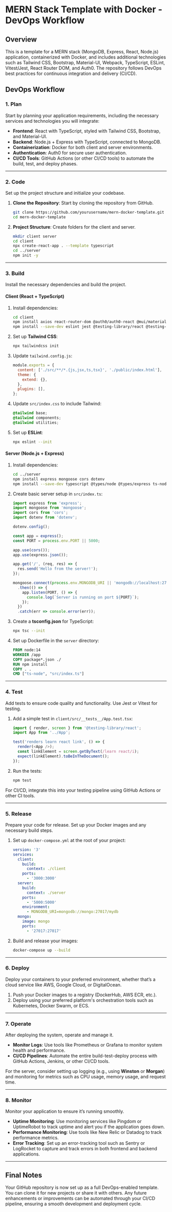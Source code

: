 # MERN Stack Template with Docker - DevOps Workflow

## Overview

This is a template for a MERN stack (MongoDB, Express, React, Node.js) application, containerized with Docker, and includes additional technologies such as Tailwind CSS, Bootstrap, Material-UI, Webpack, TypeScript, ESLint, Vitest/Jest, React Router DOM, and Auth0. The repository follows DevOps best practices for continuous integration and delivery (CI/CD).

## DevOps Workflow

### 1. Plan

Start by planning your application requirements, including the necessary services and technologies you will integrate:

- **Frontend**: React with TypeScript, styled with Tailwind CSS, Bootstrap, and Material-UI.
- **Backend**: Node.js + Express with TypeScript, connected to MongoDB.
- **Containerization**: Docker for both client and server environments.
- **Authentication**: Auth0 for secure user authentication.
- **CI/CD Tools**: GitHub Actions (or other CI/CD tools) to automate the build, test, and deploy phases.

---

### 2. Code

Set up the project structure and initialize your codebase.

1. **Clone the Repository**: Start by cloning the repository from GitHub.

    ```bash
    git clone https://github.com/yourusername/mern-docker-template.git
    cd mern-docker-template
    ```

2. **Project Structure**: Create folders for the client and server.

    ```bash
    mkdir client server
    cd client
    npx create-react-app . --template typescript
    cd ../server
    npm init -y
    ```

---

### 3. Build

Install the necessary dependencies and build the project.

#### Client (React + TypeScript)

1. Install dependencies:

    ```bash
    cd client
    npm install axios react-router-dom @auth0/auth0-react @mui/material @emotion/react @emotion/styled tailwindcss bootstrap
    npm install --save-dev eslint jest @testing-library/react @testing-library/jest-dom
    ```

2. Set up **Tailwind CSS**:

    ```bash
    npx tailwindcss init
    ```

3. Update `tailwind.config.js`:

    ```javascript
    module.exports = {
      content: ['./src/**/*.{js,jsx,ts,tsx}', './public/index.html'],
      theme: {
        extend: {},
      },
      plugins: [],
    };
    ```

4. Update `src/index.css` to include Tailwind:

    ```css
    @tailwind base;
    @tailwind components;
    @tailwind utilities;
    ```

5. Set up **ESLint**:

    ```bash
    npx eslint --init
    ```

#### Server (Node.js + Express)

1. Install dependencies:

    ```bash
    cd ../server
    npm install express mongoose cors dotenv
    npm install --save-dev typescript @types/node @types/express ts-node
    ```

2. Create basic server setup in `src/index.ts`:

    ```typescript
    import express from 'express';
    import mongoose from 'mongoose';
    import cors from 'cors';
    import dotenv from 'dotenv';

    dotenv.config();

    const app = express();
    const PORT = process.env.PORT || 5000;

    app.use(cors());
    app.use(express.json());

    app.get('/', (req, res) => {
      res.send('Hello from the server!');
    });

    mongoose.connect(process.env.MONGODB_URI || 'mongodb://localhost:27017/mydb', { useNewUrlParser: true, useUnifiedTopology: true })
      .then(() => {
        app.listen(PORT, () => {
          console.log(`Server is running on port ${PORT}`);
        });
      })
      .catch(err => console.error(err));
    ```

3. Create a **tsconfig.json** for TypeScript:

    ```bash
    npx tsc --init
    ```

4. Set up Dockerfile in the `server` directory:

    ```Dockerfile
    FROM node:14
    WORKDIR /app
    COPY package*.json ./
    RUN npm install
    COPY . .
    CMD ["ts-node", "src/index.ts"]
    ```

---

### 4. Test

Add tests to ensure code quality and functionality. Use Jest or Vitest for testing.

1. Add a simple test in `client/src/__tests__/App.test.tsx`:

    ```typescript
    import { render, screen } from '@testing-library/react';
    import App from '../App';

    test('renders learn react link', () => {
      render(<App />);
      const linkElement = screen.getByText(/learn react/i);
      expect(linkElement).toBeInTheDocument();
    });
    ```

2. Run the tests:

    ```bash
    npm test
    ```

For CI/CD, integrate this into your testing pipeline using GitHub Actions or other CI tools.

---

### 5. Release

Prepare your code for release. Set up your Docker images and any necessary build steps.

1. Set up `docker-compose.yml` at the root of your project:

    ```yaml
    version: '3'
    services:
      client:
        build:
          context: ./client
        ports:
          - '3000:3000'
      server:
        build:
          context: ./server
        ports:
          - '5000:5000'
        environment:
          - MONGODB_URI=mongodb://mongo:27017/mydb
      mongo:
        image: mongo
        ports:
          - '27017:27017'
    ```

2. Build and release your images:

    ```bash
    docker-compose up --build
    ```

---

### 6. Deploy

Deploy your containers to your preferred environment, whether that’s a cloud service like AWS, Google Cloud, or DigitalOcean.

1. Push your Docker images to a registry (DockerHub, AWS ECR, etc.).
2. Deploy using your preferred platform's orchestration tools such as Kubernetes, Docker Swarm, or ECS.

---

### 7. Operate

After deploying the system, operate and manage it.

- **Monitor Logs**: Use tools like Prometheus or Grafana to monitor system health and performance.
- **CI/CD Pipelines**: Automate the entire build-test-deploy process with GitHub Actions, Jenkins, or other CI/CD tools.
  
For the server, consider setting up logging (e.g., using **Winston** or **Morgan**) and monitoring for metrics such as CPU usage, memory usage, and request time.

---

### 8. Monitor

Monitor your application to ensure it’s running smoothly.

- **Uptime Monitoring**: Use monitoring services like Pingdom or UptimeRobot to track uptime and alert you if the application goes down.
- **Performance Monitoring**: Use tools like New Relic or Datadog to track performance metrics.
- **Error Tracking**: Set up an error-tracking tool such as Sentry or LogRocket to capture and track errors in both frontend and backend applications.

---

## Final Notes

Your GitHub repository is now set up as a full DevOps-enabled template. You can clone it for new projects or share it with others. Any future enhancements or improvements can be automated through your CI/CD pipeline, ensuring a smooth development and deployment cycle.

